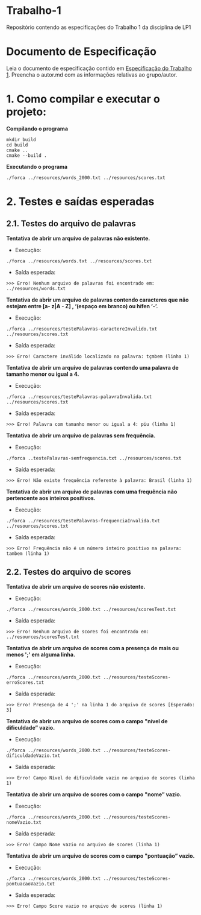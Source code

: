 # Trabalho-1

Repositório contendo as especificações do Trabalho 1 da disciplina de LP1

# Documento de Especificação

Leia o documento de especificação contido em [Especificação do Trabalho 1](https://docs.google.com/document/d/1aa51VNLQ_jpZaEuGkMz2KE8feAkE48-TENZ9eqn48nk/edit?usp=sharing). Preencha o autor.md com as informações relativas ao grupo/autor.

# 1. Como compilar e executar o projeto:
**Compilando o programa**

```
mkdir build
cd build
cmake ..
cmake --build .
```
**Executando o programa**

```
./forca ../resources/words_2000.txt ../resources/scores.txt
```

# 2. Testes e saídas esperadas

## 2.1. Testes do arquivo de palavras

**Tentativa de abrir um arquivo de palavras não existente.**

- Execução:

`./forca ../resources/words.txt ../resources/scores.txt `

- Saída esperada:

`>>> Erro! Nenhum arquivo de palavras foi encontrado em: ../resources/words.txt`

**Tentativa de abrir um arquivo de palavras contendo caracteres que não estejam entre [a- z|A - Z] , ‘(espaço em branco) ou hífen ‘-’.**

- Execução:

`./forca ../resources/testePalavras-caractereInvalido.txt ../resources/scores.txt`

- Saída esperada:

`>>> Erro! Caractere inválido localizado na palavra: tçmbem (linha 1)`

**Tentativa de abrir um arquivo de palavras contendo uma palavra de tamanho menor ou igual a 4.**

- Execução:

`./forca ../resources/testePalavras-palavraInvalida.txt ../resources/scores.txt`

- Saída esperada:

`>>> Erro! Palavra com tamanho menor ou igual a 4: piu (linha 1)`

**Tentativa de abrir um arquivo de palavras sem frequência.**

- Execução:

`./forca ..testePalavras-semfrequencia.txt ../resources/scores.txt`

- Saída esperada:

`>>> Erro! Não existe frequência referente à palavra: Brasil (linha 1)`

**Tentativa de abrir um arquivo de palavras com uma frequência não pertencente aos inteiros positivos.**

- Execução:

`./forca ../resources/testePalavras-frequenciaInvalida.txt ../resources/scores.txt`

- Saída esperada:

`>>> Erro! Frequência não é um número inteiro positivo na palavra: tambem (linha 1)`

## 2.2. Testes do arquivo de scores

**Tentativa de abrir um arquivo de scores não existente.**

- Execução:

`./forca ../resources/words_2000.txt ../resources/scoresTest.txt`

- Saída esperada:

`>>> Erro! Nenhum arquivo de scores foi encontrado em: ../resources/scoresTest.txt`

**Tentativa de abrir um arquivo de scores com a presença de mais ou menos ';' em alguma linha.**

- Execução:

`./forca ../resources/words_2000.txt ../resources/testeScores-erroScores.txt`

- Saída esperada:

`>>> Erro! Presença de 4 ';' na linha 1 do arquivo de scores [Esperado: 3]`

**Tentativa de abrir um arquivo de scores com o campo "nível de dificuldade” vazio.**

- Execução:

`./forca ../resources/words_2000.txt ../resources/testeScores-dificuldadeVazio.txt`

- Saída esperada:

`>>> Erro! Campo Nível de dificuldade vazio no arquivo de scores (linha 1)`

**Tentativa de abrir um arquivo de scores com o campo "nome” vazio.**

- Execução:

`./forca ../resources/words_2000.txt ../resources/testeScores-nomeVazio.txt`

- Saída esperada:

`>>> Erro! Campo Nome vazio no arquivo de scores (linha 1)`


**Tentativa de abrir um arquivo de scores com o campo "pontuação” vazio.**

- Execução:

`./forca ../resources/words_2000.txt ../resources/testeScores-pontuacaoVazio.txt`

- Saída esperada:

`>>> Erro! Campo Score vazio no arquivo de scores (linha 1)`
